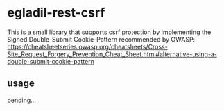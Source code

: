 # egladil-rest-csrf

This is a small library that supports csrf protection by implementing the Signed Double-Submit Cookie-Pattern recommended by OWASP: https://cheatsheetseries.owasp.org/cheatsheets/Cross-Site_Request_Forgery_Prevention_Cheat_Sheet.html#alternative-using-a-double-submit-cookie-pattern

## usage

pending...
